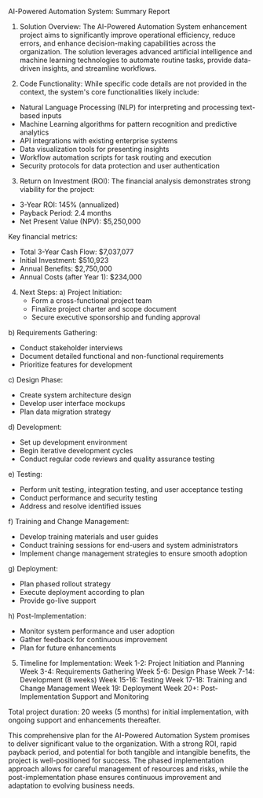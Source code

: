 AI-Powered Automation System: Summary Report

1. Solution Overview:
The AI-Powered Automation System enhancement project aims to significantly improve operational efficiency, reduce errors, and enhance decision-making capabilities across the organization. The solution leverages advanced artificial intelligence and machine learning technologies to automate routine tasks, provide data-driven insights, and streamline workflows.

2. Code Functionality:
While specific code details are not provided in the context, the system's core functionalities likely include:
- Natural Language Processing (NLP) for interpreting and processing text-based inputs
- Machine Learning algorithms for pattern recognition and predictive analytics
- API integrations with existing enterprise systems
- Data visualization tools for presenting insights
- Workflow automation scripts for task routing and execution
- Security protocols for data protection and user authentication

3. Return on Investment (ROI):
The financial analysis demonstrates strong viability for the project:
- 3-Year ROI: 145% (annualized)
- Payback Period: 2.4 months
- Net Present Value (NPV): $5,250,000

Key financial metrics:
- Total 3-Year Cash Flow: $7,037,077
- Initial Investment: $510,923
- Annual Benefits: $2,750,000
- Annual Costs (after Year 1): $234,000

4. Next Steps:
a) Project Initiation:
   - Form a cross-functional project team
   - Finalize project charter and scope document
   - Secure executive sponsorship and funding approval

b) Requirements Gathering:
   - Conduct stakeholder interviews
   - Document detailed functional and non-functional requirements
   - Prioritize features for development

c) Design Phase:
   - Create system architecture design
   - Develop user interface mockups
   - Plan data migration strategy

d) Development:
   - Set up development environment
   - Begin iterative development cycles
   - Conduct regular code reviews and quality assurance testing

e) Testing:
   - Perform unit testing, integration testing, and user acceptance testing
   - Conduct performance and security testing
   - Address and resolve identified issues

f) Training and Change Management:
   - Develop training materials and user guides
   - Conduct training sessions for end-users and system administrators
   - Implement change management strategies to ensure smooth adoption

g) Deployment:
   - Plan phased rollout strategy
   - Execute deployment according to plan
   - Provide go-live support

h) Post-Implementation:
   - Monitor system performance and user adoption
   - Gather feedback for continuous improvement
   - Plan for future enhancements

5. Timeline for Implementation:
Week 1-2: Project Initiation and Planning
Week 3-4: Requirements Gathering
Week 5-6: Design Phase
Week 7-14: Development (8 weeks)
Week 15-16: Testing
Week 17-18: Training and Change Management
Week 19: Deployment
Week 20+: Post-Implementation Support and Monitoring

Total project duration: 20 weeks (5 months) for initial implementation, with ongoing support and enhancements thereafter.

This comprehensive plan for the AI-Powered Automation System promises to deliver significant value to the organization. With a strong ROI, rapid payback period, and potential for both tangible and intangible benefits, the project is well-positioned for success. The phased implementation approach allows for careful management of resources and risks, while the post-implementation phase ensures continuous improvement and adaptation to evolving business needs.